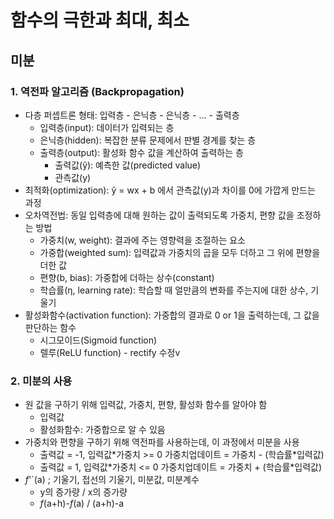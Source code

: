 # 함수의 극한과 최대, 최소

## 미분

### 1. 역전파 알고리즘 (Backpropagation) 

- 다층 퍼셉트론 형태: 입력층 - 은닉층 - 은닉층 - ... - 출력층
  - 입력층(input): 데이터가 입력되는 층
  - 은닉층(hidden): 복잡한 분류 문제에서 판별 경계를 찾는 층
  - 출력층(output): 활성화 함수 값을 계산하여 출력하는 층
    - 출력값(ŷ): 예측한 값(predicted value)
    - 관측값(y)
- 최적화(optimization): ŷ = wx + b 에서 관측값(y)과 차이를 0에 가깝게 만드는 과정
- 오차역전법: 동일 입력층에 대해 원하는 값이 출력되도록 가중치, 편향 값을 조정하는 방법
  - 가중치(w, weight): 결과에 주는 영향력을 조절하는 요소
  - 가중합(weighted sum): 입력값과 가중치의 곱을 모두 더하고 그 위에 편향을 더한 값
  - 편향(b, bias): 가중합에 더하는 상수(constant)
  - 학습률(η, learning rate): 학습할 때 얼만큼의 변화를 주는지에 대한 상수, 기울기
- 활성화함수(activation function): 가중합의 결과로 0 or 1을 출력하는데, 그 값을 판단하는 함수
  - 시그모이드(Sigmoid function)
  - 렐루(ReLU function) - rectify 수정v

### 2. 미분의 사용

- 원 값을 구하기 위해 입력값, 가중치, 편향, 활성화 함수를 알아야 함
  - 입력값
  - 활성화함수: 가중합으로 알 수 있음
- 가중치와 편향을 구하기 위해 역전파를 사용하는데, 이 과정에서 미분을 사용
  - 출력값 = -1, 입력값\*가중치 >= 0 
    가중치업데이트 = 가중치 - (학습률\*입력값)
  - 출력값 = 1, 입력값\*가중치 <= 0
    가중치업데이트 = 가중치 + (학습률\*입력값)
- *f*'`(a) ; 기울기, 접선의 기울기, 미분값, 미분계수
  - y의 증가량 / x의 증가량
  - *f*(a+h)-*f*(a) / (a+h)-a